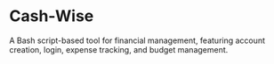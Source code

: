 # Cash-Wise
A Bash script-based tool for financial management, featuring account creation, login, expense tracking, and budget management.
